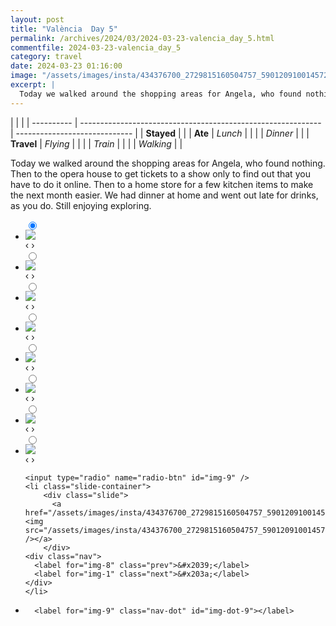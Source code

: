 ```yaml
---
layout: post
title: "València  Day 5"
permalink: /archives/2024/03/2024-03-23-valencia_day_5.html
commentfile: 2024-03-23-valencia_day_5
category: travel
date: 2024-03-23 01:16:00
image: "/assets/images/insta/434376700_2729815160504757_5901209100145729163_n_18000707213591959.jpg"
excerpt: |
  Today we walked around the shopping areas for Angela, who found nothing. Then to the opera house to get tickets to a show only to find out that you have to do it online. Then to a home store for a few kitchen items to make the next month easier. We had dinner at home and went out late for drinks, as you do. Still enjoying exploring.
---
```


|            |                                                              |
| ---------- | ------------------------------------------------------------ | ----------------------------- |
| **Stayed** |  |
| **Ate**    | _Lunch_                                                      |          |
|            | _Dinner_                                                     |          |
| **Travel** | _Flying_                                                     |          |
|            | _Train_                                                      |          |
|            | _Walking_                                                    |          |


Today we walked around the shopping areas for Angela, who found nothing. Then to the opera house to get tickets to a show only to find out that you have to do it online. Then to a home store for a few kitchen items to make the next month easier. We had dinner at home and went out late for drinks, as you do. Still enjoying exploring.


<ul class="slides">
    <input type="radio" name="radio-btn" id="img-1" checked="checked" />
    <li class="slide-container">
        <div class="slide">
          <a href="/assets/images/insta/434365557_796286562351335_2724431716256017308_n_18050906986607966.jpg"><img src="/assets/images/insta/434365557_796286562351335_2724431716256017308_n_18050906986607966.jpg" /></a>
        </div>
    <div class="nav">
      <label for="img-9" class="prev">&#x2039;</label>
      <label for="img-2" class="next">&#x203a;</label>
    </div>
    </li>
        <input type="radio" name="radio-btn" id="img-2"  />
    <li class="slide-container">
        <div class="slide">
          <a href="/assets/images/insta/434381202_715797617296448_6677339546287755121_n_17863460856099650.jpg"><img src="/assets/images/insta/434381202_715797617296448_6677339546287755121_n_17863460856099650.jpg" /></a>
        </div>
    <div class="nav">
      <label for="img-1" class="prev">&#x2039;</label>
      <label for="img-3" class="next">&#x203a;</label>
    </div>
    </li>
        <input type="radio" name="radio-btn" id="img-3"  />
    <li class="slide-container">
        <div class="slide">
          <a href="/assets/images/insta/434344505_1570968110369330_3726880023272975559_n_18262726033235203.jpg"><img src="/assets/images/insta/434344505_1570968110369330_3726880023272975559_n_18262726033235203.jpg" /></a>
        </div>
    <div class="nav">
      <label for="img-2" class="prev">&#x2039;</label>
      <label for="img-4" class="next">&#x203a;</label>
    </div>
    </li>
        <input type="radio" name="radio-btn" id="img-4"  />
    <li class="slide-container">
        <div class="slide">
          <a href="/assets/images/insta/434356886_379428324980306_5429834934747233896_n_17860879290107158.jpg"><img src="/assets/images/insta/434356886_379428324980306_5429834934747233896_n_17860879290107158.jpg" /></a>
        </div>
    <div class="nav">
      <label for="img-3" class="prev">&#x2039;</label>
      <label for="img-5" class="next">&#x203a;</label>
    </div>
    </li>
        <input type="radio" name="radio-btn" id="img-5"  />
    <li class="slide-container">
        <div class="slide">
          <a href="/assets/images/insta/434365349_970765024680606_1290296003475838670_n_18039906754749620.jpg"><img src="/assets/images/insta/434365349_970765024680606_1290296003475838670_n_18039906754749620.jpg" /></a>
        </div>
    <div class="nav">
      <label for="img-4" class="prev">&#x2039;</label>
      <label for="img-6" class="next">&#x203a;</label>
    </div>
    </li>
        <input type="radio" name="radio-btn" id="img-6"  />
    <li class="slide-container">
        <div class="slide">
          <a href="/assets/images/insta/434233267_1641713229932300_9095597097953589176_n_17989048487443140.jpg"><img src="/assets/images/insta/434233267_1641713229932300_9095597097953589176_n_17989048487443140.jpg" /></a>
        </div>
    <div class="nav">
      <label for="img-5" class="prev">&#x2039;</label>
      <label for="img-7" class="next">&#x203a;</label>
    </div>
    </li>
        <input type="radio" name="radio-btn" id="img-7"  />
    <li class="slide-container">
        <div class="slide">
          <a href="/assets/images/insta/434346995_289032570889977_3305841927364560472_n_18256482451237265.jpg"><img src="/assets/images/insta/434346995_289032570889977_3305841927364560472_n_18256482451237265.jpg" /></a>
        </div>
    <div class="nav">
      <label for="img-6" class="prev">&#x2039;</label>
      <label for="img-8" class="next">&#x203a;</label>
    </div>
    </li>
        <input type="radio" name="radio-btn" id="img-8"  />
    <li class="slide-container">
        <div class="slide">
          <a href="/assets/images/insta/434314378_736476121965733_1826805172143098133_n_18084927598441416.jpg"><img src="/assets/images/insta/434314378_736476121965733_1826805172143098133_n_18084927598441416.jpg" /></a>
        </div>
    <div class="nav">
      <label for="img-7" class="prev">&#x2039;</label>
      <label for="img-9" class="next">&#x203a;</label>
    </div>
    </li>
    
    <input type="radio" name="radio-btn" id="img-9" />
    <li class="slide-container">
        <div class="slide">
          <a href="/assets/images/insta/434376700_2729815160504757_5901209100145729163_n_18000707213591959.jpg"><img src="/assets/images/insta/434376700_2729815160504757_5901209100145729163_n_18000707213591959.jpg" /></a>
        </div>
    <div class="nav">
      <label for="img-8" class="prev">&#x2039;</label>
      <label for="img-1" class="next">&#x203a;</label>
    </div>
    </li>
			
<li class="nav-dots">
      <label for="img-1" class="nav-dot" id="img-dot-1"></label>
      <label for="img-2" class="nav-dot" id="img-dot-2"></label>
      <label for="img-3" class="nav-dot" id="img-dot-3"></label>
      <label for="img-4" class="nav-dot" id="img-dot-4"></label>
      <label for="img-5" class="nav-dot" id="img-dot-5"></label>
      <label for="img-6" class="nav-dot" id="img-dot-6"></label>
      <label for="img-7" class="nav-dot" id="img-dot-7"></label>
      <label for="img-8" class="nav-dot" id="img-dot-8"></label>

      <label for="img-9" class="nav-dot" id="img-dot-9"></label>

</li>
</ul>        
             

		